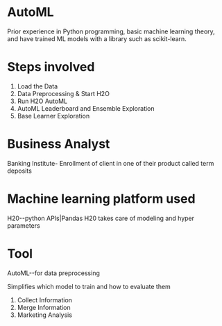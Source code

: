 # AutoML

Prior experience in Python programming, basic machine learning theory, and have trained ML models with a library such as scikit-learn.

# Steps involved 
01. Load the Data
02. Data Preprocessing & Start H2O
03. Run H2O AutoML
04. AutoML Leaderboard and Ensemble Exploration
05. Base Learner Exploration

# Business Analyst
Banking Institute- Enrollment of client in one of their product called term deposits 

# Machine learning platform used
H20--python APIs|Pandas
H20 takes care of modeling and hyper parameters   

# Tool 
AutoML--for data preprocessing

Simplifies which model to train and how to evaluate them 
01. Collect Information
02. Merge Information
03. Marketing Analysis
